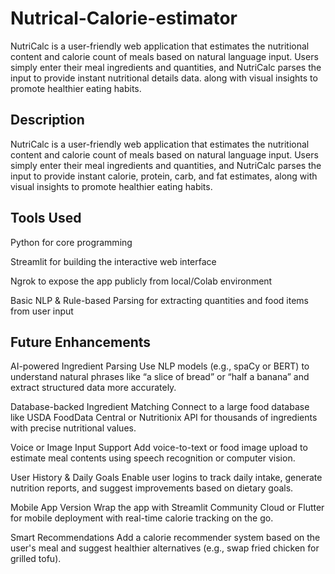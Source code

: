 # Nutrical-Calorie-estimator
NutriCalc is a user-friendly web application that estimates the nutritional content and calorie count of meals based on natural language input. Users simply enter their meal ingredients and quantities, and NutriCalc parses the input to provide instant nutritional details data. along with visual insights to promote healthier eating habits.

## Description

NutriCalc is a user-friendly web application that estimates the nutritional content and calorie count of meals based on natural language input. Users simply enter their meal ingredients and quantities, and NutriCalc parses the input to provide instant calorie, protein, carb, and fat estimates, along with visual insights to promote healthier eating habits.

## Tools Used

Python for core programming

Streamlit for building the interactive web interface

Ngrok to expose the app publicly from local/Colab environment

Basic NLP & Rule-based Parsing for extracting quantities and food items from user input

## Future Enhancements

AI-powered Ingredient Parsing Use NLP models (e.g., spaCy or BERT) to understand natural phrases like “a slice of bread” or “half a banana” and extract structured data more accurately.

Database-backed Ingredient Matching Connect to a large food database like USDA FoodData Central or Nutritionix API for thousands of ingredients with precise nutritional values.

Voice or Image Input Support Add voice-to-text or food image upload to estimate meal contents using speech recognition or computer vision.

User History & Daily Goals Enable user logins to track daily intake, generate nutrition reports, and suggest improvements based on dietary goals.

Mobile App Version Wrap the app with Streamlit Community Cloud or Flutter for mobile deployment with real-time calorie tracking on the go.

Smart Recommendations Add a calorie recommender system based on the user's meal and suggest healthier alternatives (e.g., swap fried chicken for grilled tofu).
